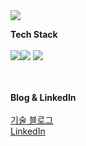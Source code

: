 <!--
**thsamajiki/thsamajiki** is a ✨ _special_ ✨ repository because its `README.md` (this file) appears on your GitHub profile.

Here are some ideas to get you started:

- 🔭 I’m currently working on ...
- 🌱 I’m currently learning ...
- 👯 I’m looking to collaborate on ...
- 🤔 I’m looking for help with ...
- 💬 Ask me about ...
- 📫 How to reach me: ...
- 😄 Pronouns: ...
- ⚡ Fun fact: ...
-->
<img src="https://scontent-ssn1-1.xx.fbcdn.net/v/t1.6435-9/52778897_2901628753184288_8614691470688911360_n.jpg?_nc_cat=108&ccb=1-7&_nc_sid=730e14&_nc_ohc=lRMClUxJD8YAX-FGjMq&_nc_ht=scontent-ssn1-1.xx&oh=00_AT_ECdqQOArsezVKi9JAYKu8NdCOZN8ZohQaxX56Ze4xoA&oe=63795D98">

<strong>Tech Stack</strong><br><br>
<img src="https://img.shields.io/badge/Android-3DDC84?style=for-the-badge&logo=Android&logoColor=white"><img src="https://img.shields.io/badge/Java-1E8CBE?style=for-the-badge&logo=Java&logoColor=white">
<img src="https://img.shields.io/badge/Kotlin-7F52FF?style=for-the-badge&logo=Kotlin&logoColor=white">


<br><br>
<strong>Blog & LinkedIn</strong><br><br>
<a href="www.notion.so/rift-dash-c20" target="_blank">기술 블로그</a><br>
<a href="https://www.linkedin.com/in/stardust-hoggy-94b0b2247/" target="_blank">LinkedIn</a>
